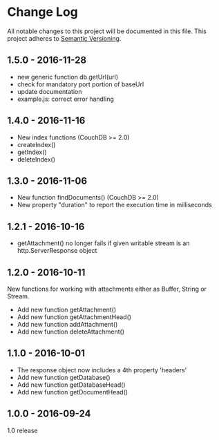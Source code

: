 # Change Log
All notable changes to this project will be documented in this file.
This project adheres to [Semantic Versioning](http://semver.org/).

## 1.5.0 - 2016-11-28
- new generic function db.getUrl(url)
- check for mandatory port portion of baseUrl
- update documentation
- example.js: correct error handling

## 1.4.0 - 2016-11-16
- New index functions (CouchDB >= 2.0)
- createIndex()
- getIndex()
- deleteIndex()

## 1.3.0 - 2016-11-06
- New function findDocuments() (CouchDB >= 2.0)
- New property "duration" to report the execution time in milliseconds

## 1.2.1 - 2016-10-16
- getAttachment() no longer fails if given writable stream is an http.ServerResponse object

## 1.2.0 - 2016-10-11
New functions for working with attachments either as Buffer, String 
or Stream.
- Add new function getAttachment()
- Add new function getAttachmentHead()
- Add new function addAttachment()
- Add new function deleteAttachment()

## 1.1.0 - 2016-10-01
- The response object now includes a 4th property 'headers'
- Add new function getDatabase()
- Add new function getDatabaseHead()
- Add new function getDocumentHead()

## 1.0.0 - 2016-09-24
1.0 release
